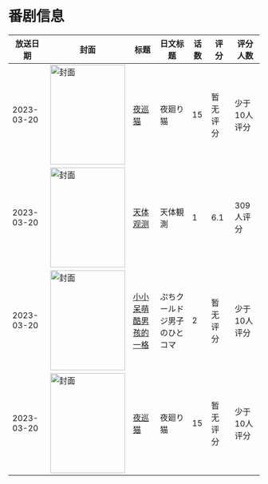 # 番剧信息

|放送日期|封面|标题|日文标题|话数|评分|评分人数|
|---|---|---|---|---|---|---|
|2023-03-20|<img src="https://lain.bgm.tv/pic/cover/c/0c/22/408720_tCXZQ.jpg" alt="封面" style="width:150px;height:200px;object-fit:cover;">|[夜巡猫](https://bangumi.tv/subject/408720)|夜廻り猫|15|暂无评分|少于10人评分|
|2023-03-20|<img src="https://lain.bgm.tv/pic/cover/c/fc/4f/424395_tPXX8.jpg" alt="封面" style="width:150px;height:200px;object-fit:cover;">|[天体观测](https://bangumi.tv/subject/424395)|天体観測|1|6.1|309人评分|
|2023-03-20|<img src="https://lain.bgm.tv/pic/cover/c/6e/bf/425396_hOO7L.jpg" alt="封面" style="width:150px;height:200px;object-fit:cover;">|[小小呆萌酷男孩的一格](https://bangumi.tv/subject/425396)|ぷちクールドジ男子のひとコマ|2|暂无评分|少于10人评分|
|2023-03-20|<img src="https://lain.bgm.tv/pic/cover/c/0c/22/408720_tCXZQ.jpg" alt="封面" style="width:150px;height:200px;object-fit:cover;">|[夜巡猫](https://bangumi.tv/subject/408720)|夜廻り猫|15|暂无评分|少于10人评分|

